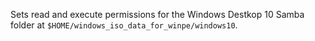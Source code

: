 Sets read and execute permissions for the Windows Destkop 10 Samba folder at `$HOME/windows_iso_data_for_winpe/windows10`. 